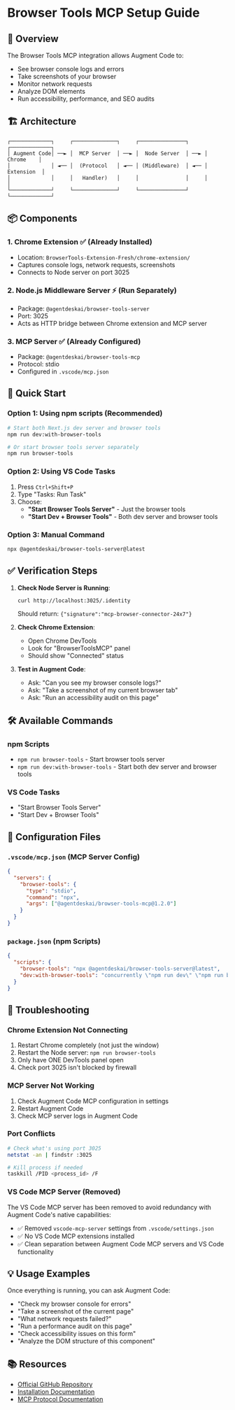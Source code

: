 # Browser Tools MCP Setup Guide

## 🎯 **Overview**

The Browser Tools MCP integration allows Augment Code to:
- See browser console logs and errors
- Take screenshots of your browser
- Monitor network requests
- Analyze DOM elements
- Run accessibility, performance, and SEO audits

## 🏗️ **Architecture**

```
┌─────────────┐     ┌──────────────┐     ┌───────────────┐     ┌─────────────┐
│ Augment Code│ ──► │  MCP Server  │ ──► │  Node Server  │ ──► │   Chrome    │
│             │ ◄── │  (Protocol   │ ◄── │ (Middleware)  │ ◄── │  Extension  │
│             │     │   Handler)   │     │               │     │             │
└─────────────┘     └──────────────┘     └───────────────┘     └─────────────┘
```

## 📦 **Components**

### 1. Chrome Extension ✅ (Already Installed)
- Location: `BrowserTools-Extension-Fresh/chrome-extension/`
- Captures console logs, network requests, screenshots
- Connects to Node server on port 3025

### 2. Node.js Middleware Server ⚡ (Run Separately)
- Package: `@agentdeskai/browser-tools-server`
- Port: 3025
- Acts as HTTP bridge between Chrome extension and MCP server

### 3. MCP Server ✅ (Already Configured)
- Package: `@agentdeskai/browser-tools-mcp`
- Protocol: stdio
- Configured in `.vscode/mcp.json`

## 🚀 **Quick Start**

### Option 1: Using npm scripts (Recommended)
```bash
# Start both Next.js dev server and browser tools
npm run dev:with-browser-tools

# Or start browser tools server separately
npm run browser-tools
```

### Option 2: Using VS Code Tasks
1. Press `Ctrl+Shift+P`
2. Type "Tasks: Run Task"
3. Choose:
   - **"Start Browser Tools Server"** - Just the browser tools
   - **"Start Dev + Browser Tools"** - Both dev server and browser tools

### Option 3: Manual Command
```bash
npx @agentdeskai/browser-tools-server@latest
```

## ✅ **Verification Steps**

1. **Check Node Server is Running**:
   ```bash
   curl http://localhost:3025/.identity
   ```
   Should return: `{"signature":"mcp-browser-connector-24x7"}`

2. **Check Chrome Extension**:
   - Open Chrome DevTools
   - Look for "BrowserToolsMCP" panel
   - Should show "Connected" status

3. **Test in Augment Code**:
   - Ask: "Can you see my browser console logs?"
   - Ask: "Take a screenshot of my current browser tab"
   - Ask: "Run an accessibility audit on this page"

## 🛠️ **Available Commands**

### npm Scripts
- `npm run browser-tools` - Start browser tools server
- `npm run dev:with-browser-tools` - Start both dev server and browser tools

### VS Code Tasks
- "Start Browser Tools Server"
- "Start Dev + Browser Tools"

## 🔧 **Configuration Files**

### `.vscode/mcp.json` (MCP Server Config)
```json
{
  "servers": {
    "browser-tools": {
      "type": "stdio",
      "command": "npx",
      "args": ["@agentdeskai/browser-tools-mcp@1.2.0"]
    }
  }
}
```

### `package.json` (npm Scripts)
```json
{
  "scripts": {
    "browser-tools": "npx @agentdeskai/browser-tools-server@latest",
    "dev:with-browser-tools": "concurrently \"npm run dev\" \"npm run browser-tools\""
  }
}
```

## 🐛 **Troubleshooting**

### Chrome Extension Not Connecting
1. Restart Chrome completely (not just the window)
2. Restart the Node server: `npm run browser-tools`
3. Only have ONE DevTools panel open
4. Check port 3025 isn't blocked by firewall

### MCP Server Not Working
1. Check Augment Code MCP configuration in settings
2. Restart Augment Code
3. Check MCP server logs in Augment Code

### Port Conflicts
```bash
# Check what's using port 3025
netstat -an | findstr :3025

# Kill process if needed
taskkill /PID <process_id> /F
```

### VS Code MCP Server (Removed)
The VS Code MCP server has been removed to avoid redundancy with Augment Code's native capabilities:
- ✅ Removed `vscode-mcp-server` settings from `.vscode/settings.json`
- ✅ No VS Code MCP extensions installed
- ✅ Clean separation between Augment Code MCP servers and VS Code functionality

## 💡 **Usage Examples**

Once everything is running, you can ask Augment Code:

- "Check my browser console for errors"
- "Take a screenshot of the current page"
- "What network requests failed?"
- "Run a performance audit on this page"
- "Check accessibility issues on this form"
- "Analyze the DOM structure of this component"

## 📚 **Resources**

- [Official GitHub Repository](https://github.com/AgentDeskAI/browser-tools-mcp)
- [Installation Documentation](https://browsertools.agentdesk.ai/)
- [MCP Protocol Documentation](https://docs.anthropic.com/en/docs/build-with-claude/model-context-protocol)

